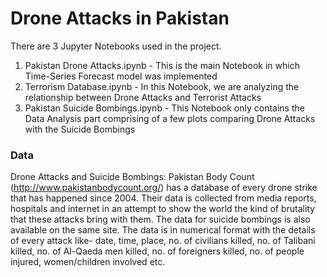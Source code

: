 # Drone Attacks in Pakistan

There are 3 Jupyter Notebooks used in the project. 
1. Pakistan Drone Attacks.ipynb - This is the main Notebook in which Time-Series Forecast model was implemented
2. Terrorism Database.ipynb - In this Notebook, we are analyzing the relationship between Drone Attacks and Terrorist Attacks
3. Pakistan Suicide Bombings.ipynb - This Notebook only contains the Data Analysis part comprising of a few plots comparing Drone Attacks with the Suicide Bombings

### Data
Drone Attacks and Suicide Bombings: Pakistan Body Count (http://www.pakistanbodycount.org/) has a database of every drone strike that has happened since 2004. Their data is collected from media reports, hospitals and internet in an attempt to show the world the kind of brutality that these attacks bring with them.  The data for suicide bombings is also available on the same site. The data is in numerical format with the details of every attack like- date, time, place, no. of civilians killed, no. of Talibani killed, no. of Al-Qaeda men killed, no. of foreigners killed, no. of people injured, women/children involved etc. 
